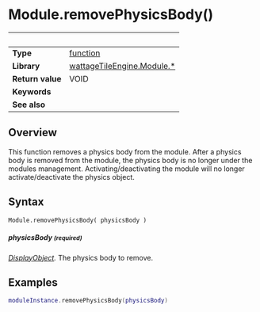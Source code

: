 # Module.removePhysicsBody()

|                      | &nbsp;
| -------------------- | ---------------------------------------------------------------
| __Type__             | [function](http://docs.coronalabs.com/api/type/Function.html)
| __Library__          | [wattageTileEngine.Module.*](type_module.markdown)
| __Return value__     | VOID
| __Keywords__         |
| __See also__         |


## Overview

This function removes a physics body from the module.  After a physics
body is removed from the module, the physics body is no longer under the
modules management.  Activating/deactivating the module will no longer
activate/deactivate the physics object.


## Syntax

	Module.removePhysicsBody( physicsBody )

##### physicsBody <small>(required)</small>
_[DisplayObject](https://docs.coronalabs.com/api/type/DisplayObject/index.html)._
The physics body to remove.


## Examples

``````lua
moduleInstance.removePhysicsBody(physicsBody)
``````
